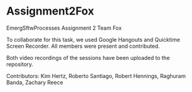 # Assignment2Fox
EmergSftwProcesses Assignment 2
Team Fox

To collaborate for this task, we used Google Hangouts and Quicktime Screen Recorder. All members were present and contributed.

Both video recordings of the sessions have been uploaded to the repository.

Contributors: Kim Hertz, Roberto Santiago, Robert Hennings, Raghuram Banda, Zachary Reece
